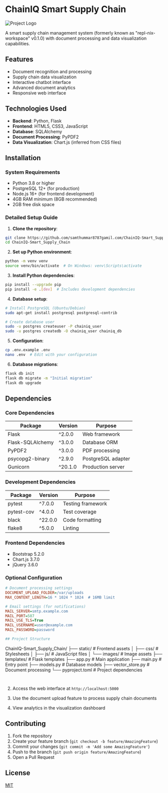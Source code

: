 # ChainIQ Smart Supply Chain

![Project Logo](ChainIQ-Smart_Supply_Chain-backup/static/images/logo.png)

A smart supply chain management system (formerly known as "repl-nix-workspace" v0.1.0) with document processing and data visualization capabilities.

## Features

- Document recognition and processing
- Supply chain data visualization
- Interactive chatbot interface
- Advanced document analytics
- Responsive web interface

## Technologies Used

- **Backend**: Python, Flask
- **Frontend**: HTML5, CSS3, JavaScript
- **Database**: SQLAlchemy
- **Document Processing**: PyPDF2
- **Data Visualization**: Chart.js (inferred from CSS files)

## Installation

### System Requirements
- Python 3.8 or higher
- PostgreSQL 12+ (for production)
- Node.js 16+ (for frontend development)
- 4GB RAM minimum (8GB recommended)
- 2GB free disk space

### Detailed Setup Guide

1. **Clone the repository**:
```bash
git clone https://github.com/samthummar8787gamil.com/ChainIQ-Smart_Supply_Chain.git
cd ChainIQ-Smart_Supply_Chain
```

2. **Set up Python environment**:
```bash
python -m venv venv
source venv/bin/activate  # On Windows: venv\Scripts\activate
```

3. **Install Python dependencies**:
```bash
pip install --upgrade pip
pip install -e .[dev]  # Includes development dependencies
```

4. **Database setup**:
```bash
# Install PostgreSQL (Ubuntu/Debian)
sudo apt-get install postgresql postgresql-contrib

# Create database user
sudo -u postgres createuser -P chainiq_user
sudo -u postgres createdb -O chainiq_user chainiq_db
```

5. **Configuration**:
```bash
cp .env.example .env
nano .env  # Edit with your configuration
```

6. **Database migrations**:
```bash
flask db init
flask db migrate -m "Initial migration"
flask db upgrade
```



## Dependencies

### Core Dependencies
| Package | Version | Purpose |
|---------|---------|---------|
| Flask | ^2.0.0 | Web framework |
| Flask-SQLAlchemy | ^3.0.0 | Database ORM |
| PyPDF2 | ^3.0.0 | PDF processing |
| psycopg2-binary | ^2.9.0 | PostgreSQL adapter |
| Gunicorn | ^20.1.0 | Production server |

### Development Dependencies
| Package | Version | Purpose |
|---------|---------|---------|
| pytest | ^7.0.0 | Testing framework |
| pytest-cov | ^4.0.0 | Test coverage |
| black | ^22.0.0 | Code formatting |
| flake8 | ^5.0.0 | Linting |

### Frontend Dependencies
- Bootstrap 5.2.0
- Chart.js 3.7.0
- jQuery 3.6.0







### Optional Configuration
```ini
# Document processing settings
DOCUMENT_UPLOAD_FOLDER=/var/uploads
MAX_CONTENT_LENGTH=16 * 1024 * 1024  # 16MB limit

# Email settings (for notifications)
MAIL_SERVER=smtp.example.com
MAIL_PORT=587
MAIL_USE_TLS=True
MAIL_USERNAME=user@example.com
MAIL_PASSWORD=password

## Project Structure

```
ChainIQ-Smart_Supply_Chain/
├── static/               # Frontend assets
│   ├── css/              # Stylesheets
│   ├── js/               # JavaScript files
│   └── images/           # Image assets
├── templates/            # Flask templates
├── app.py                # Main application
├── main.py               # Entry point
├── models.py             # Database models
├── vector_store.py       # Document processing
└── pyproject.toml        # Project dependencies
```


```

2. Access the web interface at `http://localhost:5000`

3. Use the document upload feature to process supply chain documents

4. View analytics in the visualization dashboard

## Contributing

1. Fork the repository
2. Create your feature branch (`git checkout -b feature/AmazingFeature`)
3. Commit your changes (`git commit -m 'Add some AmazingFeature'`)
4. Push to the branch (`git push origin feature/AmazingFeature`)
5. Open a Pull Request

## License

[MIT](https://choosealicense.com/licenses/mit/)
